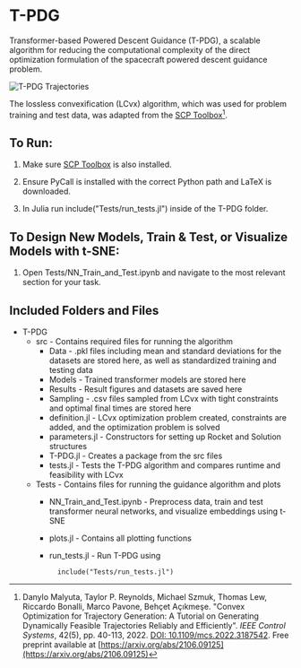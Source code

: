 # T-PDG
Transformer-based Powered Descent Guidance (T-PDG), a scalable algorithm for reducing the computational complexity of the direct optimization formulation of the spacecraft powered descent guidance problem.

![T-PDG Trajectories](https://github.com/jujubriden/T-PDG/blob/main/src/Results/T-PDG%20Trajectory.gif)

The lossless convexification (LCvx) algorithm, which was used for problem training and test data, was adapted from the [SCP Toolbox](https://github.com/UW-ACL/SCPToolbox.jl)[^1].

## To Run:

1. Make sure [SCP Toolbox](https://github.com/UW-ACL/SCPToolbox.jl) is also installed.

2. Ensure PyCall is installed with the correct Python path and LaTeX is downloaded.

3. In Julia run include("Tests/run_tests.jl") inside of the T-PDG folder.

## To Design New Models, Train & Test, or Visualize Models with t-SNE:

1. Open Tests/NN_Train_and_Test.ipynb and navigate to the most relevant section for your task.

## Included Folders and Files
* T-PDG
    * src - Contains required files for running the algorithm
        * Data - .pkl files including mean and standard deviations for the datasets are stored here, as well as standardized training and testing data
        * Models - Trained transformer models are stored here
        * Results - Result figures and datasets are saved here
        * Sampling - .csv files sampled from LCvx with tight constraints and optimal final times are stored here
        * definition.jl - LCvx optimization problem created, constraints are added, and the optimization problem is solved
        * parameters.jl - Constructors for setting up Rocket and Solution structures
        * T-PDG.jl - Creates a package from the src files
        * tests.jl - Tests the T-PDG algorithm and compares runtime and feasibility with LCvx
    * Tests - Contains files for running the guidance algorithm and plots
        * NN_Train_and_Test.ipynb - Preprocess data, train and test transformer neural networks, and visualize embeddings using t-SNE
        * plots.jl - Contains all plotting functions
        * run_tests.jl - Run T-PDG using 
        
                include("Tests/run_tests.jl")

[^1]: Danylo Malyuta, Taylor P. Reynolds, Michael Szmuk, Thomas Lew, Riccardo Bonalli, Marco Pavone, Behçet Açıkmeşe. "Convex Optimization for Trajectory Generation: A Tutorial on Generating Dynamically Feasible Trajectories Reliably and Efficiently". *IEEE Control Systems*, 42(5), pp. 40-113, 2022. [DOI: 10.1109/mcs.2022.3187542](https://doi.org/10.1109/mcs.2022.3187542). Free preprint available at [https://arxiv.org/abs/2106.09125](https://arxiv.org/abs/2106.09125)

